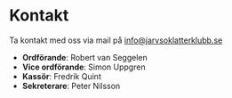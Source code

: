 # Kontakt
Ta kontakt med oss via mail på <a href="mailto:info@jarvsoklatterklubb.se">info@jarvsoklatterklubb.se</a>

- **Ordförande**: Robert van Seggelen
- **Vice ordförande**: Simon Uppgren 
- **Kassör**: Fredrik Quint
- **Sekreterare**: Peter Nilsson
